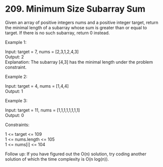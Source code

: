 # 209. Minimum Size Subarray Sum

Given an array of positive integers nums and a positive integer target, return the 
minimal length of a subarray whose sum is greater than or equal to target. If there 
is no such subarray, return 0 instead.



Example 1:

Input: target = 7, nums = [2,3,1,2,4,3]  
Output: 2  
Explanation: The subarray [4,3] has the minimal length under the problem constraint.  


Example 2:

Input: target = 4, nums = [1,4,4]  
Output: 1  


Example 3:

Input: target = 11, nums = [1,1,1,1,1,1,1,1]  
Output: 0  


Constraints:

1 <= target <= 109  
1 <= nums.length <= 105  
1 <= nums[i] <= 104  


Follow up: If you have figured out the O(n) solution, try coding another solution of 
which the time complexity is O(n log(n)).